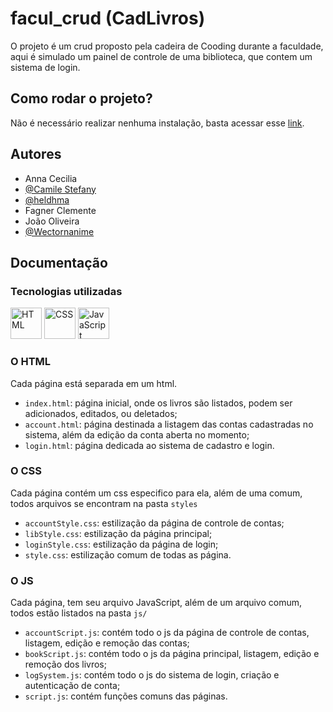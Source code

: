 # facul_crud (CadLivros)

O projeto é um crud proposto pela cadeira de Cooding durante a faculdade, aqui é simulado um painel de controle de uma biblioteca, que contem um sistema de login.

## Como rodar o projeto?

Não é necessário realizar nenhuma instalação, basta acessar esse [link](https://wectornanime.github.io/facul_crud).
## Autores

- Anna Cecilia
- [@Camile Stefany](https://github.com/camsste)
- [@heldhma](https://www.github.com/heldhma)
- Fagner Clemente
- João Oliveira
- [@Wectornanime](https://www.github.com/octokatherine)

## Documentação

### Tecnologias utilizadas

<div style='display: inline_block'>
  <img alt="HTML" height="50" src="https://cdn.jsdelivr.net/gh/devicons/devicon/icons/html5/html5-original.svg">
  <img alt="CSS" height="50" src="https://cdn.jsdelivr.net/gh/devicons/devicon/icons/css3/css3-original.svg">
  <img alt="JavaScript" height="50" src="https://cdn.jsdelivr.net/gh/devicons/devicon/icons/javascript/javascript-original.svg">
</div>

### O HTML

Cada página está separada em um html.

- `index.html`: página inicial, onde os livros são listados, podem ser adicionados, editados, ou deletados;
- `account.html`: página destinada a listagem das contas cadastradas no sistema, além da edição da conta aberta no momento;
- `login.html`: página dedicada ao sistema de cadastro e login.

### O CSS

Cada página contém um css especifico para ela, além de uma comum, todos arquivos se encontram na pasta `styles`

- `accountStyle.css`: estilização da página de controle de contas;
- `libStyle.css`: estilização da página principal;
- `loginStyle.css`: estilização da página de login;
- `style.css`: estilização comum de todas as página.

### O JS

Cada página, tem seu arquivo JavaScript, além de um arquivo comum, todos estão listados na pasta `js/`

- `accountScript.js`: contém todo o js da página de controle de contas, listagem, edição e remoção das contas;
- `bookScript.js`: contém todo o js da página principal, listagem, edição e remoção dos livros;
- `logSystem.js`: contém todo o js do sistema de login, criação e autenticação de conta; 
- `script.js`: contém funções comuns das páginas.
